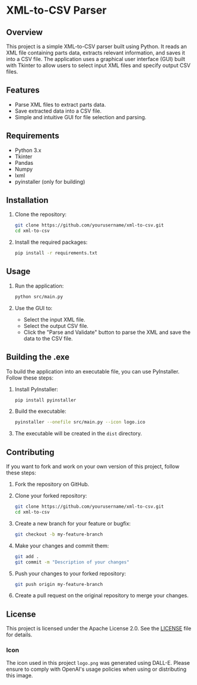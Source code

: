 # XML-to-CSV Parser

## Overview

This project is a simple XML-to-CSV parser built using Python. It reads an XML file containing parts data, extracts relevant information, and saves it into a CSV file. The application uses a graphical user interface (GUI) built with Tkinter to allow users to select input XML files and specify output CSV files.

## Features

- Parse XML files to extract parts data.
- Save extracted data into a CSV file.
- Simple and intuitive GUI for file selection and parsing.

## Requirements

- Python 3.x
- Tkinter
- Pandas
- Numpy
- lxml
- pyinstaller (only for building)

## Installation

1. Clone the repository:

    ```bash
    git clone https://github.com/yourusername/xml-to-csv.git
    cd xml-to-csv
    ```

2. Install the required packages:

    ```bash
    pip install -r requirements.txt
    ```

## Usage

1. Run the application:

    ```bash
    python src/main.py
    ```

2. Use the GUI to:
    - Select the input XML file.
    - Select the output CSV file.
    - Click the "Parse and Validate" button to parse the XML and save the data to the CSV file.

## Building the .exe

To build the application into an executable file, you can use PyInstaller. Follow these steps:

1. Install PyInstaller:

    ```bash
    pip install pyinstaller
    ```

2. Build the executable:

    ```bash
    pyinstaller --onefile src/main.py --icon logo.ico
    ```

3. The executable will be created in the `dist` directory.

## Contributing

If you want to fork and work on your own version of this project, follow these steps:

1. Fork the repository on GitHub.

2. Clone your forked repository:

    ```bash
    git clone https://github.com/yourusername/xml-to-csv.git
    cd xml-to-csv
    ```

3. Create a new branch for your feature or bugfix:

    ```bash
    git checkout -b my-feature-branch
    ```

4. Make your changes and commit them:

    ```bash
    git add .
    git commit -m "Description of your changes"
    ```

5. Push your changes to your forked repository:

    ```bash
    git push origin my-feature-branch
    ```

6. Create a pull request on the original repository to merge your changes.

## License

This project is licensed under the Apache License 2.0. See the [LICENSE](LICENSE) file for details.

### Icon

The icon used in this project `logo.png` was generated using DALL-E. Please ensure to comply with OpenAI's usage policies when using or distributing this image.
